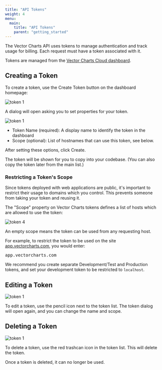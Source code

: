 ```yaml
---
title: "API Tokens"
weight: 4
menu:
  main:
    title: "API Tokens"
    parent: "getting_started"
---
```


The Vector Charts API uses tokens to manage authentication and track usage for billing. Each request must have a token associated with it.

Tokens are managed from the [Vector Charts Cloud dashboard](https://cloud.vectorcharts.com/).

## Creating a Token

To create a token, use the Create Token button on the dashboard homepage:

![token 1](/img/token3.png)

A dialog will open asking you to set properties for your token.

![token 1](/img/token5.png)

- Token Name (required): A display name to identify the token in the dashboard
- Scope (optional): List of hostnames that can use this token, see below.

After setting these options, click Create. 

The token will be shown for you to copy into your codebase. (You can also copy the token later from the main list.)

### Restricting a Token's Scope

Since tokens deployed with web applications are public, it's important to restrict their usage to domains which you control. This prevents someone from taking your token and reusing it.

The "Scope" property on Vector Charts tokens defines a list of hosts which are allowed to use the token:

![token 4](/img/token4.png)

An empty scope means the token can be used from any requesting host.

For example, to restrict the token to be used on the site [app.vectorcharts.com](https://app.vectorcharts.com/), you would enter:
<pre>
app.vectorcharts.com
</pre>

We recommend you create separate Development/Test and Production tokens, and set your development token to be restricted to `localhost`.

## Editing a Token

![token 1](/img/token2.png)

To edit a token, use the pencil icon next to the token list. The token dialog will
open again, and you can change the name and scope.

## Deleting a Token

![token 1](/img/token2.png)

To delete a token, use the red trashcan icon in the token list. This will delete the token.

Once a token is deleted, it can no longer be used.